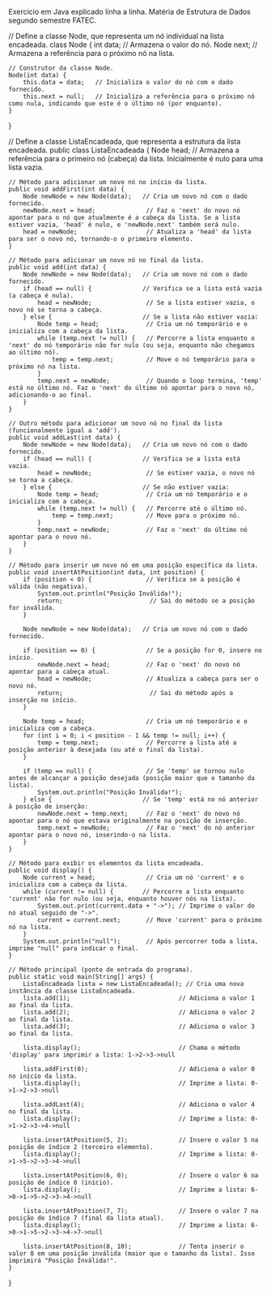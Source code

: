 Exercicio em Java explicado linha a linha. Matéria de Estrutura de Dados segundo semestre FATEC.

// Define a classe Node, que representa um nó individual na lista encadeada.
class Node {
    int data;   // Armazena o valor do nó.
    Node next;   // Armazena a referência para o próximo nó na lista.

    // Construtor da classe Node.
    Node(int data) {
        this.data = data;   // Inicializa o valor do nó com o dado fornecido.
        this.next = null;   // Inicializa a referência para o próximo nó como nula, indicando que este é o último nó (por enquanto).
    }
}

// Define a classe ListaEncadeada, que representa a estrutura da lista encadeada.
public class ListaEncadeada {
    Node head;   // Armazena a referência para o primeiro nó (cabeça) da lista. Inicialmente é nulo para uma lista vazia.

    // Método para adicionar um novo nó no início da lista.
    public void addFirst(int data) {
        Node newNode = new Node(data);   // Cria um novo nó com o dado fornecido.
        newNode.next = head;              // Faz o 'next' do novo nó apontar para o nó que atualmente é a cabeça da lista. Se a lista estiver vazia, 'head' é nulo, e 'newNode.next' também será nulo.
        head = newNode;                   // Atualiza a 'head' da lista para ser o novo nó, tornando-o o primeiro elemento.
    }

    // Método para adicionar um novo nó no final da lista.
    public void add(int data) {
        Node newNode = new Node(data);   // Cria um novo nó com o dado fornecido.
        if (head == null) {              // Verifica se a lista está vazia (a cabeça é nula).
            head = newNode;               // Se a lista estiver vazia, o novo nó se torna a cabeça.
        } else {                         // Se a lista não estiver vazia:
            Node temp = head;             // Cria um nó temporário e o inicializa com a cabeça da lista.
            while (temp.next != null) {   // Percorre a lista enquanto o 'next' do nó temporário não for nulo (ou seja, enquanto não chegamos ao último nó).
                temp = temp.next;         // Move o nó temporário para o próximo nó na lista.
            }
            temp.next = newNode;          // Quando o loop termina, 'temp' está no último nó. Faz o 'next' do último nó apontar para o novo nó, adicionando-o ao final.
        }
    }

    // Outro método para adicionar um novo nó no final da lista (funcionalmente igual a 'add').
    public void addLast(int data) {
        Node newNode = new Node(data);   // Cria um novo nó com o dado fornecido.
        if (head == null) {              // Verifica se a lista está vazia.
            head = newNode;               // Se estiver vazia, o novo nó se torna a cabeça.
        } else {                         // Se não estiver vazia:
            Node temp = head;             // Cria um nó temporário e o inicializa com a cabeça.
            while (temp.next != null) {   // Percorre até o último nó.
                temp = temp.next;         // Move para o próximo nó.
            }
            temp.next = newNode;          // Faz o 'next' do último nó apontar para o novo nó.
        }
    }

    // Método para inserir um novo nó em uma posição específica da lista.
    public void insertAtPosition(int data, int position) {
        if (position < 0) {               // Verifica se a posição é válida (não negativa).
            System.out.println("Posição Inválida!");
            return;                        // Sai do método se a posição for inválida.
        }

        Node newNode = new Node(data);   // Cria um novo nó com o dado fornecido.

        if (position == 0) {              // Se a posição for 0, insere no início.
            newNode.next = head;          // Faz o 'next' do novo nó apontar para a cabeça atual.
            head = newNode;               // Atualiza a cabeça para ser o novo nó.
            return;                        // Sai do método após a inserção no início.
        }

        Node temp = head;                 // Cria um nó temporário e o inicializa com a cabeça.
        for (int i = 0; i < position - 1 && temp != null; i++) {
            temp = temp.next;             // Percorre a lista até a posição anterior à desejada (ou até o final da lista).
        }

        if (temp == null) {               // Se 'temp' se tornou nulo antes de alcançar a posição desejada (posição maior que o tamanho da lista).
            System.out.println("Posição Inválida!");
        } else {                         // Se 'temp' está no nó anterior à posição de inserção:
            newNode.next = temp.next;     // Faz o 'next' do novo nó apontar para o nó que estava originalmente na posição de inserção.
            temp.next = newNode;          // Faz o 'next' do nó anterior apontar para o novo nó, inserindo-o na lista.
        }
    }

    // Método para exibir os elementos da lista encadeada.
    public void display() {
        Node current = head;              // Cria um nó 'current' e o inicializa com a cabeça da lista.
        while (current != null) {        // Percorre a lista enquanto 'current' não for nulo (ou seja, enquanto houver nós na lista).
            System.out.print(current.data + "->"); // Imprime o valor do nó atual seguido de "->".
            current = current.next;       // Move 'current' para o próximo nó na lista.
        }
        System.out.println("null");       // Após percorrer toda a lista, imprime "null" para indicar o final.
    }

    // Método principal (ponto de entrada do programa).
    public static void main(String[] args) {
        ListaEncadeada lista = new ListaEncadeada(); // Cria uma nova instância da classe ListaEncadeada.
        lista.add(1);                              // Adiciona o valor 1 ao final da lista.
        lista.add(2);                              // Adiciona o valor 2 ao final da lista.
        lista.add(3);                              // Adiciona o valor 3 ao final da lista.

        lista.display();                           // Chama o método 'display' para imprimir a lista: 1->2->3->null

        lista.addFirst(0);                         // Adiciona o valor 0 no início da lista.
        lista.display();                           // Imprime a lista: 0->1->2->3->null

        lista.addLast(4);                          // Adiciona o valor 4 no final da lista.
        lista.display();                           // Imprime a lista: 0->1->2->3->4->null

        lista.insertAtPosition(5, 2);              // Insere o valor 5 na posição de índice 2 (terceiro elemento).
        lista.display();                           // Imprime a lista: 0->1->5->2->3->4->null

        lista.insertAtPosition(6, 0);              // Insere o valor 6 na posição de índice 0 (início).
        lista.display();                           // Imprime a lista: 6->0->1->5->2->3->4->null

        lista.insertAtPosition(7, 7);              // Insere o valor 7 na posição de índice 7 (final da lista atual).
        lista.display();                           // Imprime a lista: 6->0->1->5->2->3->4->7->null

        lista.insertAtPosition(8, 10);             // Tenta inserir o valor 8 em uma posição inválida (maior que o tamanho da lista). Isso imprimirá "Posição Inválida!".
    }
}
